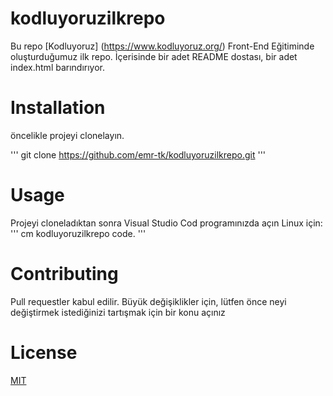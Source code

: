 # kodluyoruzilkrepo
Bu repo [Kodluyoruz] (https://www.kodluyoruz.org/) Front-End Eğitiminde oluşturduğumuz ilk repo. İçerisinde bir adet README dostası, bir adet index.html barındırıyor.

# Installation
öncelikle projeyi clonelayın.

'''
git clone https://github.com/emr-tk/kodluyoruzilkrepo.git
'''

# Usage
Projeyi cloneladıktan sonra Visual Studio Cod programınızda açın
Linux için:
'''
cm kodluyoruzilkrepo
code.
'''
# Contributing

Pull requestler kabul edilir. Büyük değişiklikler için, lütfen önce neyi değiştirmek istediğinizi tartışmak için bir konu açınız
# License

[MIT](https://choosealicense.com/licenses/mit/)

[](https://github.com/Kodluyoruz/taskforce/blob/main/git/odev1/ornekreadme.md)
